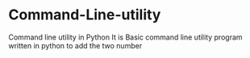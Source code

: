 # Command-Line-utility
Command line utility in Python
It is Basic command line utility program 
written in python to add the two number
